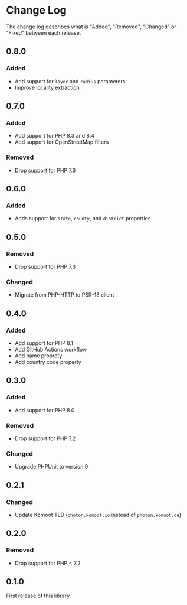# Change Log

The change log describes what is "Added", "Removed", "Changed" or "Fixed" between each release.

## 0.8.0

### Added

- Add support for `layer` and `radius` parameters
- Improve locality extraction

## 0.7.0

### Added

- Add support for PHP 8.3 and 8.4
- Add support for OpenStreetMap filters

### Removed

- Drop support for PHP 7.3

## 0.6.0

### Added

- Adds support for `state`, `county`, and `district` properties

## 0.5.0

### Removed

- Drop support for PHP 7.3

### Changed

- Migrate from PHP-HTTP to PSR-18 client

## 0.4.0

### Added

- Add support for PHP 8.1
- Add GitHub Actions workflow
- Add name proprety
- Add country code property

## 0.3.0

### Added

- Add support for PHP 8.0

### Removed

- Drop support for PHP 7.2

### Changed

- Upgrade PHPUnit to version 9

## 0.2.1

### Changed

- Update Komoot TLD (`photon.komoot.io` instead of `photon.komoot.de`)

## 0.2.0

### Removed

- Drop support for PHP < 7.2

## 0.1.0

First release of this library.
